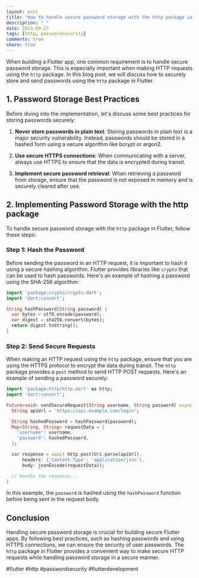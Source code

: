 ```yaml
---
layout: post
title: "How to handle secure password storage with the http package in Flutter?"
description: " "
date: 2023-09-27
tags: [http, passwordsecurity]
comments: true
share: true
---
```


When building a Flutter app, one common requirement is to handle secure password storage. This is especially important when making HTTP requests using the `http` package. In this blog post, we will discuss how to securely store and send passwords using the `http` package in Flutter.

## 1. Password Storage Best Practices

Before diving into the implementation, let's discuss some best practices for storing passwords securely:

1. **Never store passwords in plain text**: Storing passwords in plain text is a major security vulnerability. Instead, passwords should be stored in a hashed form using a secure algorithm like bcrypt or argon2.

2. **Use secure HTTPS connections**: When communicating with a server, always use HTTPS to ensure that the data is encrypted during transit.

3. **Implement secure password retrieval**: When retrieving a password from storage, ensure that the password is not exposed in memory and is securely cleared after use.

## 2. Implementing Password Storage with the http package

To handle secure password storage with the `http` package in Flutter, follow these steps:

### Step 1: Hash the Password

Before sending the password in an HTTP request, it is important to hash it using a secure hashing algorithm. Flutter provides libraries like `crypto` that can be used to hash passwords. Here's an example of hashing a password using the SHA-256 algorithm:

```dart
import 'package:crypto/crypto.dart';
import 'dart:convert';

String hashPassword(String password) {
  var bytes = utf8.encode(password);
  var digest = sha256.convert(bytes);
  return digest.toString();
}
```

### Step 2: Send Secure Requests

When making an HTTP request using the `http` package, ensure that you are using the HTTPS protocol to encrypt the data during transit. The `http` package provides a `post` method to send HTTP POST requests. Here's an example of sending a password securely:

```dart
import 'package:http/http.dart' as http;
import 'dart:convert';

Future<void> sendSecureRequest(String username, String password) async {
  String apiUrl = 'https://api.example.com/login';

  String hashedPassword = hashPassword(password);
  Map<String, String> requestData = {
    'username': username,
    'password': hashedPassword,
  };

  var response = await http.post(Uri.parse(apiUrl),
      headers: {'Content-Type': 'application/json'},
      body: jsonEncode(requestData));

  // Handle the response...
}
```

In this example, the `password` is hashed using the `hashPassword` function before being sent in the request body.

## Conclusion

Handling secure password storage is crucial for building secure Flutter apps. By following best practices, such as hashing passwords and using HTTPS connections, we can ensure the security of user passwords. The `http` package in Flutter provides a convenient way to make secure HTTP requests while handling password storage in a secure manner.

#flutter #http #passwordsecurity #flutterdevelopment